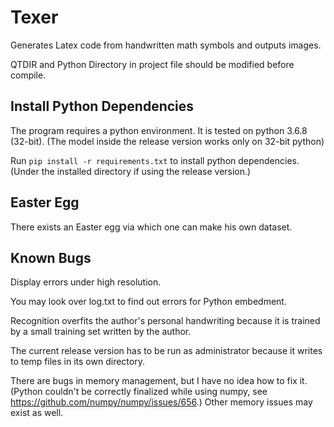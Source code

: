 # Texer
Generates Latex code from handwritten math symbols and outputs images.

QTDIR and Python Directory in project file should be modified before compile.

## Install Python Dependencies
The program requires a python environment. It is tested on python 3.6.8 (32-bit). (The model inside the release version works only on 32-bit python)

Run `pip install -r requirements.txt` to install python dependencies. (Under the installed directory if using the release version.)

## Easter Egg

There exists an Easter egg via which one can make his own dataset.

## Known Bugs

Display errors under high resolution.

You may look over log.txt to find out errors for Python embedment.

Recognition overfits the author's personal handwriting because it is trained by a small training set written by the author.

The current release version has to be run as administrator because it writes to temp files in its own directory.

There are bugs in memory management, but I have no idea how to fix it. (Python couldn't be correctly finalized while using numpy, see https://github.com/numpy/numpy/issues/656.) Other memory issues may exist as well.